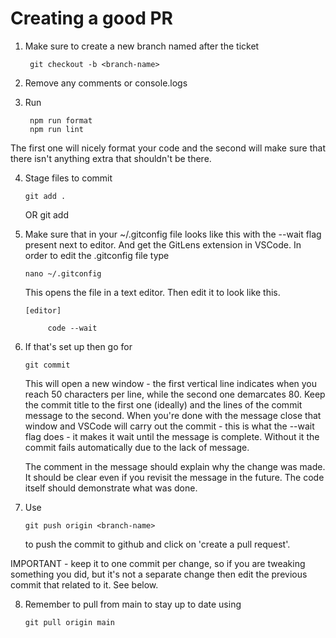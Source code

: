 # Creating a good PR

1. Make sure to create a new branch named after the ticket 

        git checkout -b <branch-name>

2. Remove any comments or console.logs
3. Run 

        npm run format
        npm run lint

The first one will nicely format your code and the second will make 
sure that there isn't anything extra that shouldn't be there.

4. Stage files to commit

       git add .
   OR
       git add <specific-file>

5. Make sure that in your ~/.gitconfig file looks like this with the
   --wait flag present next to editor. And get the GitLens extension in VSCode. In order to edit the .gitconfig file type

       nano ~/.gitconfig

   This opens the file in a text editor. Then edit it to look like this.

       [editor]

            code --wait

6. If that's set up then go for

       git commit

   This will open a new window - the first vertical line indicates when you reach 50 characters per line,
   while the second one demarcates 80. Keep the commit title to the first one (ideally) and the lines of
   the commit message to the second. When you're done with the message close that window and VSCode will
   carry out the commit - this is what the --wait flag does - it makes it wait until the message is complete.
   Without it the commit fails automatically due to the lack of message.

   The comment in the message should explain why the change was made. It should be clear even if you revisit
   the message in the future. The code itself should demonstrate what was done.

7. Use

       git push origin <branch-name>

   to push the commit to github and click on 'create a pull request'.

IMPORTANT - keep it to one commit per change, so if you are tweaking something you did, but it's not a separate 
change then edit the previous commit that related to it. See below. 

8. Remember to pull from main to stay up to date using

       git pull origin main 
